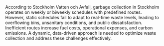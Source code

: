 According to Stockholm Vatten och Avfall, garbage collection in Stockholm operates on weekly or biweekly schedules with predefined routes. However, static schedules fail to adapt to real-time waste levels, leading to overflowing bins, unsanitary conditions, and public dissatisfaction. Inefficient routes increase fuel costs, operational expenses, and carbon emissions. A dynamic, data-driven approach is needed to optimize waste collection and address these challenges effectively.
